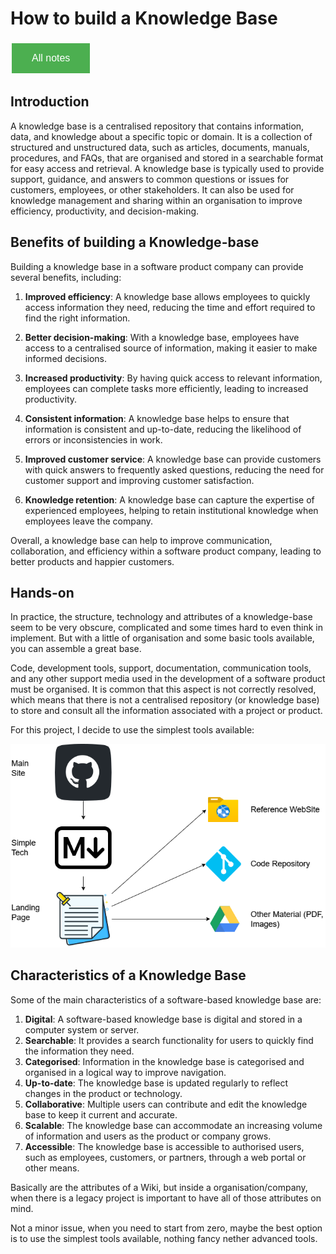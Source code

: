 # How to build a Knowledge Base

<style>
  .back-button {
    background-color: #4CAF50; /* Green */
    border: none;
    color: white;
    padding: 15px 32px;
    text-align: center;
    text-decoration: none;
    display: inline-block;
    font-size: 16px;
    margin: 4px 2px;
    cursor: pointer;
  }
</style>

<button class="back-button" onclick="window.location.href='https://matiaspakua.github.io/tech.notes.io'">All notes</button>

## Introduction

A knowledge base is a centralised repository that contains information, data, and knowledge about a specific topic or domain. It is a collection of structured and unstructured data, such as articles, documents, manuals, procedures, and FAQs, that are organised and stored in a searchable format for easy access and retrieval. A knowledge base is typically used to provide support, guidance, and answers to common questions or issues for customers, employees, or other stakeholders. It can also be used for knowledge management and sharing within an organisation to improve efficiency, productivity, and decision-making.

## Benefits of building a Knowledge-base

Building a knowledge base in a software product company can provide several benefits, including:

1. **Improved efficiency**: A knowledge base allows employees to quickly access information they need, reducing the time and effort required to find the right information.

2. **Better decision-making**: With a knowledge base, employees have access to a centralised source of information, making it easier to make informed decisions.

3. **Increased productivity**: By having quick access to relevant information, employees can complete tasks more efficiently, leading to increased productivity.

4. **Consistent information**: A knowledge base helps to ensure that information is consistent and up-to-date, reducing the likelihood of errors or inconsistencies in work.

5. **Improved customer service**: A knowledge base can provide customers with quick answers to frequently asked questions, reducing the need for customer support and improving customer satisfaction.

6. **Knowledge retention**: A knowledge base can capture the expertise of experienced employees, helping to retain institutional knowledge when employees leave the company.

Overall, a knowledge base can help to improve communication, collaboration, and efficiency within a software product company, leading to better products and happier customers.

## Hands-on 

In practice, the structure, technology and attributes of a knowledge-base seem to be very obscure, complicated and some times hard to even think in implement. But with a little of organisation and some basic tools available, you can assemble a great base.

Code, development tools, support, documentation, communication tools, and any other support media used in the development of a software product must be organised. It is common that this aspect is not correctly resolved, which means that there is not a centralised repository (or knowledge base) to store and consult all the information associated with a project or product.

For this project, I decide to use the simplest tools available:

![](../images/30.Knowledge-base.png)

## Characteristics of a Knowledge Base

Some of the main characteristics of a software-based knowledge base are:

1. **Digital**: A software-based knowledge base is digital and stored in a computer system or server.
2. **Searchable**: It provides a search functionality for users to quickly find the information they need.
3. **Categorised**: Information in the knowledge base is categorised and organised in a logical way to improve navigation.
4. **Up-to-date**: The knowledge base is updated regularly to reflect changes in the product or technology.
5. **Collaborative**: Multiple users can contribute and edit the knowledge base to keep it current and accurate.
6. **Scalable**: The knowledge base can accommodate an increasing volume of information and users as the product or company grows.
7. **Accessible**: The knowledge base is accessible to authorised users, such as employees, customers, or partners, through a web portal or other means.

Basically are the attributes of a Wiki, but inside a organisation/company, when there is a legacy project is important to have all of those attributes on mind.

Not a minor issue, when you need to start from zero, maybe the best option is to use the simplest tools available, nothing fancy nether advanced tools.
